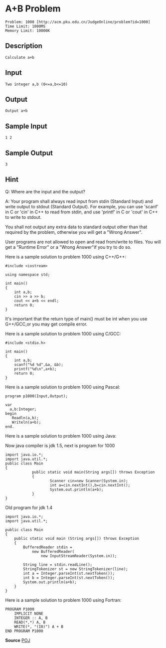A+B Problem
===========

    Problem: 1000 [http://acm.pku.edu.cn/JudgeOnline/problem?id=1000]
    Time Limit: 1000MS
    Memory Limit: 10000K

Description
-----------

    Calculate a+b

Input
-----

    Two integer a,b (0<=a,b<=10)

Output
------

    Output a+b

Sample Input
-----------

    1 2

Sample Output
-----

    3


Hint
-----


Q: Where are the input and the output?

A: Your program shall always read input from stdin (Standard Input) and write output to stdout (Standard Output). For example, you can use 'scanf' in C or 'cin' in C++ to read from stdin, and use 'printf' in C or 'cout' in C++ to write to stdout.

You shall not output any extra data to standard output other than that required by the problem, otherwise you will get a "Wrong Answer".

User programs are not allowed to open and read from/write to files. You will get a "Runtime Error" or a "Wrong Answer"if you try to do so.

Here is a sample solution to problem 1000 using C++/G++:

    #include <iostream>

    using namespace std;

    int main()
    {
        int a,b;
        cin >> a >> b;
        cout << a+b << endl;
        return 0;
    }

It's important that the return type of main() must be int when you use G++/GCC,or you may get compile error.

Here is a sample solution to problem 1000 using C/GCC:

    #include <stdio.h>

    int main()
    {
        int a,b;
        scanf("%d %d",&a, &b);
        printf("%d\n",a+b);
        return 0;
    }

Here is a sample solution to problem 1000 using Pascal:

    program p1000(Input,Output);

    var
      a,b:Integer;
    begin
       Readln(a,b);
       Writeln(a+b);
    end.

Here is a sample solution to problem 1000 using Java:

Now java compiler is jdk 1.5, next is program for 1000

    import java.io.*;
    import java.util.*;
    public class Main
    {
                public static void main(String args[]) throws Exception
                {
                        Scanner cin=new Scanner(System.in);
                        int a=cin.nextInt(),b=cin.nextInt();
                        System.out.println(a+b);
                }
    }

Old program for jdk 1.4

    import java.io.*;
    import java.util.*;

    public class Main
    {
        public static void main (String args[]) throws Exception
        {
            BufferedReader stdin = 
                new BufferedReader(
                    new InputStreamReader(System.in));

            String line = stdin.readLine();
            StringTokenizer st = new StringTokenizer(line);
            int a = Integer.parseInt(st.nextToken());
            int b = Integer.parseInt(st.nextToken());
            System.out.println(a+b);
        }
    }

Here is a sample solution to problem 1000 using Fortran:

	PROGRAM P1000
		IMPLICIT NONE
		INTEGER :: A, B
		READ(*,*) A, B
		WRITE(*, "(I0)") A + B
	END PROGRAM P1000

**Source**
[POJ](http://acm.pku.edu.cn/JudgeOnline/searchproblem?field=source&key=POJ)

